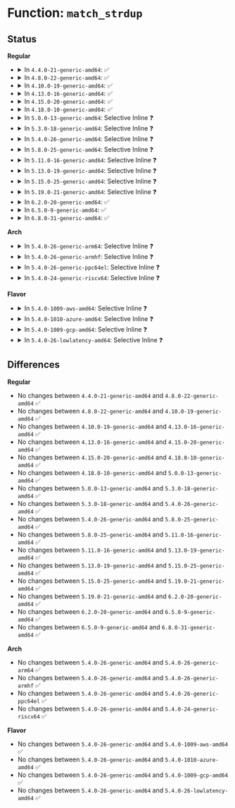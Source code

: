 # Function: <code>match_strdup</code>

## Status
<b>Regular</b>
<ul>
<li>
<details>
<summary>In <code>4.4.0-21-generic-amd64</code>: ✅</summary>

```c
char * match_strdup(const substring_t * s)
```

```json
{
  "name": "match_strdup",
  "collision_type": "Unique Global",
  "inline_type": "No",
  "funcs": [
    {
      "addr": 18446744071583007664,
      "name": "match_strdup",
      "external": true,
      "loc": "lib/parser.c:281",
      "file": "lib/parser.c",
      "inline": "seen, unknown",
      "caller_inline": [],
      "caller_func": [
        "fs/ext4/super.c:set_qf_name",
        "fs/ext4/super.c:handle_mount_opt",
        "fs/fat/inode.c:parse_options",
        "fs/fuse/inode.c:fuse_match_uint",
        "security/selinux/hooks.c:selinux_parse_opts_str",
        "security/selinux/hooks.c:selinux_parse_opts_str",
        "security/selinux/hooks.c:selinux_parse_opts_str",
        "security/selinux/hooks.c:selinux_parse_opts_str",
        "security/smack/smack_lsm.c:smack_parse_opts_str",
        "security/smack/smack_lsm.c:smack_parse_opts_str",
        "security/smack/smack_lsm.c:smack_parse_opts_str",
        "security/smack/smack_lsm.c:smack_parse_opts_str",
        "security/smack/smack_lsm.c:smack_parse_opts_str"
      ]
    }
  ],
  "symbols": [
    {
      "addr": 18446744071583007664,
      "name": "match_strdup",
      "section": ".text",
      "bind": "STB_GLOBAL",
      "size": 68
    }
  ]
}
```
</details>
</li>
<li>
<details>
<summary>In <code>4.8.0-22-generic-amd64</code>: ✅</summary>

```c
char * match_strdup(const substring_t * s)
```

```json
{
  "name": "match_strdup",
  "collision_type": "Unique Global",
  "inline_type": "No",
  "funcs": [
    {
      "addr": 18446744071583298128,
      "name": "match_strdup",
      "external": true,
      "loc": "lib/parser.c:281",
      "file": "lib/parser.c",
      "inline": "seen, unknown",
      "caller_inline": [],
      "caller_func": [
        "kernel/events/core.c:perf_event_set_addr_filter",
        "fs/ext4/super.c:handle_mount_opt",
        "fs/ext4/super.c:set_qf_name",
        "fs/fat/inode.c:parse_options",
        "fs/fuse/inode.c:fuse_match_uint",
        "security/selinux/hooks.c:selinux_parse_opts_str",
        "security/selinux/hooks.c:selinux_parse_opts_str",
        "security/selinux/hooks.c:selinux_parse_opts_str",
        "security/selinux/hooks.c:selinux_parse_opts_str",
        "security/smack/smack_lsm.c:smack_parse_opts_str",
        "security/smack/smack_lsm.c:smack_parse_opts_str",
        "security/smack/smack_lsm.c:smack_parse_opts_str",
        "security/smack/smack_lsm.c:smack_parse_opts_str",
        "security/smack/smack_lsm.c:smack_parse_opts_str"
      ]
    }
  ],
  "symbols": [
    {
      "addr": 18446744071583298128,
      "name": "match_strdup",
      "section": ".text",
      "bind": "STB_GLOBAL",
      "size": 68
    }
  ]
}
```
</details>
</li>
<li>
<details>
<summary>In <code>4.10.0-19-generic-amd64</code>: ✅</summary>

```c
char * match_strdup(const substring_t * s)
```

```json
{
  "name": "match_strdup",
  "collision_type": "Unique Global",
  "inline_type": "No",
  "funcs": [
    {
      "addr": 18446744071583416992,
      "name": "match_strdup",
      "external": true,
      "loc": "lib/parser.c:328",
      "file": "lib/parser.c",
      "inline": "seen, unknown",
      "caller_inline": [],
      "caller_func": [
        "kernel/events/core.c:perf_event_set_addr_filter",
        "fs/ext4/super.c:handle_mount_opt",
        "fs/ext4/super.c:set_qf_name",
        "fs/fat/inode.c:parse_options",
        "fs/fuse/inode.c:fuse_match_uint",
        "security/selinux/hooks.c:selinux_parse_opts_str",
        "security/selinux/hooks.c:selinux_parse_opts_str",
        "security/selinux/hooks.c:selinux_parse_opts_str",
        "security/selinux/hooks.c:selinux_parse_opts_str",
        "security/smack/smack_lsm.c:smack_parse_opts_str",
        "security/smack/smack_lsm.c:smack_parse_opts_str",
        "security/smack/smack_lsm.c:smack_parse_opts_str",
        "security/smack/smack_lsm.c:smack_parse_opts_str",
        "security/smack/smack_lsm.c:smack_parse_opts_str"
      ]
    }
  ],
  "symbols": [
    {
      "addr": 18446744071583416992,
      "name": "match_strdup",
      "section": ".text",
      "bind": "STB_GLOBAL",
      "size": 68
    }
  ]
}
```
</details>
</li>
<li>
<details>
<summary>In <code>4.13.0-16-generic-amd64</code>: ✅</summary>

```c
char * match_strdup(const substring_t * s)
```

```json
{
  "name": "match_strdup",
  "collision_type": "Unique Global",
  "inline_type": "No",
  "funcs": [
    {
      "addr": 18446744071583438704,
      "name": "match_strdup",
      "external": true,
      "loc": "lib/parser.c:328",
      "file": "lib/parser.c",
      "inline": "seen, unknown",
      "caller_inline": [],
      "caller_func": [
        "kernel/events/core.c:perf_event_parse_addr_filter",
        "fs/ext4/super.c:handle_mount_opt",
        "fs/ext4/super.c:set_qf_name",
        "fs/fat/inode.c:parse_options",
        "fs/fuse/inode.c:fuse_match_uint",
        "security/selinux/hooks.c:selinux_parse_opts_str",
        "security/selinux/hooks.c:selinux_parse_opts_str",
        "security/selinux/hooks.c:selinux_parse_opts_str",
        "security/selinux/hooks.c:selinux_parse_opts_str",
        "security/smack/smack_lsm.c:smack_parse_opts_str",
        "security/smack/smack_lsm.c:smack_parse_opts_str",
        "security/smack/smack_lsm.c:smack_parse_opts_str",
        "security/smack/smack_lsm.c:smack_parse_opts_str",
        "security/smack/smack_lsm.c:smack_parse_opts_str",
        "security/integrity/ima/ima_policy.c:ima_lsm_rule_init"
      ]
    }
  ],
  "symbols": [
    {
      "addr": 18446744071583438704,
      "name": "match_strdup",
      "section": ".text",
      "bind": "STB_GLOBAL",
      "size": 68
    }
  ]
}
```
</details>
</li>
<li>
<details>
<summary>In <code>4.15.0-20-generic-amd64</code>: ✅</summary>

```c
char * match_strdup(const substring_t * s)
```

```json
{
  "name": "match_strdup",
  "collision_type": "Unique Global",
  "inline_type": "No",
  "funcs": [
    {
      "addr": 18446744071583618672,
      "name": "match_strdup",
      "external": true,
      "loc": "lib/parser.c:328",
      "file": "lib/parser.c",
      "inline": "seen, unknown",
      "caller_inline": [],
      "caller_func": [
        "kernel/events/core.c:perf_event_parse_addr_filter",
        "fs/ext4/super.c:handle_mount_opt",
        "fs/ext4/super.c:set_qf_name",
        "fs/fat/inode.c:parse_options",
        "fs/fuse/inode.c:fuse_match_uint",
        "security/selinux/hooks.c:selinux_parse_opts_str",
        "security/selinux/hooks.c:selinux_parse_opts_str",
        "security/selinux/hooks.c:selinux_parse_opts_str",
        "security/selinux/hooks.c:selinux_parse_opts_str",
        "security/smack/smack_lsm.c:smack_parse_opts_str",
        "security/smack/smack_lsm.c:smack_parse_opts_str",
        "security/smack/smack_lsm.c:smack_parse_opts_str",
        "security/smack/smack_lsm.c:smack_parse_opts_str",
        "security/smack/smack_lsm.c:smack_parse_opts_str",
        "security/integrity/ima/ima_policy.c:ima_lsm_rule_init"
      ]
    }
  ],
  "symbols": [
    {
      "addr": 18446744071583618672,
      "name": "match_strdup",
      "section": ".text",
      "bind": "STB_GLOBAL",
      "size": 68
    }
  ]
}
```
</details>
</li>
<li>
<details>
<summary>In <code>4.18.0-10-generic-amd64</code>: ✅</summary>

```c
char * match_strdup(const substring_t * s)
```

```json
{
  "name": "match_strdup",
  "collision_type": "Unique Global",
  "inline_type": "No",
  "funcs": [
    {
      "addr": 18446744071583835072,
      "name": "match_strdup",
      "external": true,
      "loc": "lib/parser.c:328",
      "file": "lib/parser.c",
      "inline": "seen, unknown",
      "caller_inline": [],
      "caller_func": [
        "kernel/events/core.c:perf_event_parse_addr_filter",
        "fs/ext4/super.c:handle_mount_opt",
        "fs/ext4/super.c:set_qf_name",
        "fs/fat/inode.c:parse_options",
        "fs/fuse/inode.c:fuse_match_uint",
        "security/selinux/hooks.c:selinux_parse_opts_str",
        "security/selinux/hooks.c:selinux_parse_opts_str",
        "security/selinux/hooks.c:selinux_parse_opts_str",
        "security/selinux/hooks.c:selinux_parse_opts_str",
        "security/smack/smack_lsm.c:smack_parse_opts_str",
        "security/smack/smack_lsm.c:smack_parse_opts_str",
        "security/smack/smack_lsm.c:smack_parse_opts_str",
        "security/smack/smack_lsm.c:smack_parse_opts_str",
        "security/smack/smack_lsm.c:smack_parse_opts_str",
        "security/integrity/ima/ima_policy.c:ima_lsm_rule_init"
      ]
    }
  ],
  "symbols": [
    {
      "addr": 18446744071583835072,
      "name": "match_strdup",
      "section": ".text",
      "bind": "STB_GLOBAL",
      "size": 68
    }
  ]
}
```
</details>
</li>
<li>
<details>
<summary>In <code>5.0.0-13-generic-amd64</code>: Selective Inline ❓</summary>

```c
char * match_strdup(const substring_t * s)
```

```json
{
  "name": "match_strdup",
  "collision_type": "Unique Global",
  "inline_type": "Selective",
  "funcs": [
    {
      "addr": 18446744071583919147,
      "name": "match_strdup",
      "external": true,
      "loc": "lib/parser.c:322",
      "file": "lib/parser.c",
      "inline": "not declared, inlined",
      "caller_inline": [
        "lib/parser.c:match_u64"
      ],
      "caller_func": [
        "kernel/events/core.c:perf_event_parse_addr_filter",
        "fs/ext4/super.c:handle_mount_opt",
        "fs/ext4/super.c:set_qf_name",
        "fs/fat/inode.c:parse_options",
        "fs/fuse/inode.c:fuse_match_uint",
        "security/integrity/ima/ima_policy.c:ima_lsm_rule_init"
      ]
    }
  ],
  "symbols": [
    {
      "addr": 18446744071583918800,
      "name": "match_strdup",
      "section": ".text",
      "bind": "STB_GLOBAL",
      "size": 29
    }
  ]
}
```
</details>
</li>
<li>
<details>
<summary>In <code>5.3.0-18-generic-amd64</code>: Selective Inline ❓</summary>

```c
char * match_strdup(const substring_t * s)
```

```json
{
  "name": "match_strdup",
  "collision_type": "Unique Global",
  "inline_type": "Selective",
  "funcs": [
    {
      "addr": 18446744071584098923,
      "name": "match_strdup",
      "external": true,
      "loc": "lib/parser.c:320",
      "file": "lib/parser.c",
      "inline": "not declared, inlined",
      "caller_inline": [
        "lib/parser.c:match_u64"
      ],
      "caller_func": [
        "kernel/events/core.c:perf_event_set_filter",
        "fs/ext4/super.c:handle_mount_opt",
        "fs/ext4/super.c:set_qf_name",
        "fs/fat/inode.c:parse_options",
        "fs/fuse/inode.c:fuse_match_uint",
        "security/integrity/ima/ima_policy.c:ima_lsm_rule_init"
      ]
    }
  ],
  "symbols": [
    {
      "addr": 18446744071584098576,
      "name": "match_strdup",
      "section": ".text",
      "bind": "STB_GLOBAL",
      "size": 29
    }
  ]
}
```
</details>
</li>
<li>
<details>
<summary>In <code>5.4.0-26-generic-amd64</code>: Selective Inline ❓</summary>

```c
char * match_strdup(const substring_t * s)
```

```json
{
  "name": "match_strdup",
  "collision_type": "Unique Global",
  "inline_type": "Selective",
  "funcs": [
    {
      "addr": 18446744071584221707,
      "name": "match_strdup",
      "external": true,
      "loc": "lib/parser.c:320",
      "file": "lib/parser.c",
      "inline": "not declared, inlined",
      "caller_inline": [
        "lib/parser.c:match_u64"
      ],
      "caller_func": [
        "kernel/events/core.c:perf_event_set_filter",
        "fs/ext4/super.c:handle_mount_opt",
        "fs/ext4/super.c:set_qf_name",
        "fs/fat/inode.c:parse_options"
      ]
    }
  ],
  "symbols": [
    {
      "addr": 18446744071584221360,
      "name": "match_strdup",
      "section": ".text",
      "bind": "STB_GLOBAL",
      "size": 29
    }
  ]
}
```
</details>
</li>
<li>
<details>
<summary>In <code>5.8.0-25-generic-amd64</code>: Selective Inline ❓</summary>

```c
char * match_strdup(const substring_t * s)
```

```json
{
  "name": "match_strdup",
  "collision_type": "Unique Global",
  "inline_type": "Selective",
  "funcs": [
    {
      "addr": 18446744071584627403,
      "name": "match_strdup",
      "external": true,
      "loc": "lib/parser.c:320",
      "file": "lib/parser.c",
      "inline": "not declared, inlined",
      "caller_inline": [
        "lib/parser.c:match_u64",
        "lib/parser.c:match_number"
      ],
      "caller_func": [
        "kernel/events/core.c:perf_event_parse_addr_filter",
        "fs/crypto/policy.c:fscrypt_set_test_dummy_encryption",
        "fs/ext4/super.c:handle_mount_opt",
        "fs/ext4/super.c:set_qf_name",
        "fs/fat/inode.c:parse_options",
        "security/integrity/ima/ima_policy.c:ima_lsm_rule_init"
      ]
    }
  ],
  "symbols": [
    {
      "addr": 18446744071584627328,
      "name": "match_strdup",
      "section": ".text",
      "bind": "STB_GLOBAL",
      "size": 29
    }
  ]
}
```
</details>
</li>
<li>
<details>
<summary>In <code>5.11.0-16-generic-amd64</code>: Selective Inline ❓</summary>

```c
char * match_strdup(const substring_t * s)
```

```json
{
  "name": "match_strdup",
  "collision_type": "Unique Global",
  "inline_type": "Selective",
  "funcs": [
    {
      "addr": 18446744071584745803,
      "name": "match_strdup",
      "external": true,
      "loc": "lib/parser.c:320",
      "file": "lib/parser.c",
      "inline": "not declared, inlined",
      "caller_inline": [
        "lib/parser.c:match_u64",
        "lib/parser.c:match_number"
      ],
      "caller_func": [
        "kernel/events/core.c:perf_event_parse_addr_filter",
        "fs/ext4/super.c:handle_mount_opt",
        "fs/ext4/super.c:set_qf_name",
        "fs/fat/inode.c:parse_options",
        "security/integrity/ima/ima_policy.c:ima_lsm_rule_init",
        "security/integrity/ima/ima_policy.c:ima_alloc_rule_opt_list"
      ]
    }
  ],
  "symbols": [
    {
      "addr": 18446744071584745728,
      "name": "match_strdup",
      "section": ".text",
      "bind": "STB_GLOBAL",
      "size": 29
    }
  ]
}
```
</details>
</li>
<li>
<details>
<summary>In <code>5.13.0-19-generic-amd64</code>: Selective Inline ❓</summary>

```c
char * match_strdup(const substring_t * s)
```

```json
{
  "name": "match_strdup",
  "collision_type": "Unique Global",
  "inline_type": "Selective",
  "funcs": [
    {
      "addr": 18446744071584774043,
      "name": "match_strdup",
      "external": true,
      "loc": "lib/parser.c:357",
      "file": "lib/parser.c",
      "inline": "not declared, inlined",
      "caller_inline": [
        "lib/parser.c:match_u64",
        "lib/parser.c:match_uint",
        "lib/parser.c:match_number"
      ],
      "caller_func": [
        "kernel/events/core.c:perf_event_parse_addr_filter",
        "fs/ext4/super.c:handle_mount_opt",
        "fs/ext4/super.c:set_qf_name",
        "fs/fat/inode.c:parse_options",
        "security/integrity/ima/ima_policy.c:ima_lsm_rule_init",
        "security/integrity/ima/ima_policy.c:ima_alloc_rule_opt_list"
      ]
    }
  ],
  "symbols": [
    {
      "addr": 18446744071584773872,
      "name": "match_strdup",
      "section": ".text",
      "bind": "STB_GLOBAL",
      "size": 29
    }
  ]
}
```
</details>
</li>
<li>
<details>
<summary>In <code>5.15.0-25-generic-amd64</code>: Selective Inline ❓</summary>

```c
char * match_strdup(const substring_t * s)
```

```json
{
  "name": "match_strdup",
  "collision_type": "Unique Global",
  "inline_type": "Selective",
  "funcs": [
    {
      "addr": 18446744071585203931,
      "name": "match_strdup",
      "external": true,
      "loc": "lib/parser.c:358",
      "file": "lib/parser.c",
      "inline": "not declared, inlined",
      "caller_inline": [
        "lib/parser.c:match_u64",
        "lib/parser.c:match_uint",
        "lib/parser.c:match_number"
      ],
      "caller_func": [
        "kernel/events/core.c:perf_event_parse_addr_filter",
        "fs/ext4/super.c:handle_mount_opt",
        "fs/ext4/super.c:set_qf_name",
        "fs/fat/inode.c:parse_options",
        "security/integrity/ima/ima_policy.c:ima_lsm_rule_init",
        "security/integrity/ima/ima_policy.c:ima_alloc_rule_opt_list"
      ]
    }
  ],
  "symbols": [
    {
      "addr": 18446744071585203760,
      "name": "match_strdup",
      "section": ".text",
      "bind": "STB_GLOBAL",
      "size": 29
    }
  ]
}
```
</details>
</li>
<li>
<details>
<summary>In <code>5.19.0-21-generic-amd64</code>: Selective Inline ❓</summary>

```c
char * match_strdup(const substring_t * s)
```

```json
{
  "name": "match_strdup",
  "collision_type": "Unique Global",
  "inline_type": "Selective",
  "funcs": [
    {
      "addr": 18446744071586040691,
      "name": "match_strdup",
      "external": true,
      "loc": "lib/parser.c:358",
      "file": "lib/parser.c",
      "inline": "not declared, inlined",
      "caller_inline": [
        "lib/parser.c:match_u64",
        "lib/parser.c:match_uint",
        "lib/parser.c:match_number"
      ],
      "caller_func": [
        "kernel/events/core.c:perf_event_parse_addr_filter",
        "fs/fat/inode.c:parse_options",
        "security/integrity/ima/ima_policy.c:ima_lsm_rule_init",
        "security/integrity/ima/ima_policy.c:ima_alloc_rule_opt_list"
      ]
    }
  ],
  "symbols": [
    {
      "addr": 18446744071586040496,
      "name": "match_strdup",
      "section": ".text",
      "bind": "STB_GLOBAL",
      "size": 39
    }
  ]
}
```
</details>
</li>
<li>
<details>
<summary>In <code>6.2.0-20-generic-amd64</code>: ✅</summary>

```c
char * match_strdup(const substring_t * s)
```

```json
{
  "name": "match_strdup",
  "collision_type": "Unique Global",
  "inline_type": "No",
  "funcs": [
    {
      "addr": 18446744071587022784,
      "name": "match_strdup",
      "external": true,
      "loc": "lib/parser.c:359",
      "file": "lib/parser.c",
      "inline": "seen, unknown",
      "caller_inline": [],
      "caller_func": [
        "kernel/events/core.c:perf_event_parse_addr_filter",
        "fs/fat/inode.c:parse_options",
        "security/integrity/ima/ima_policy.c:ima_lsm_rule_init",
        "security/integrity/ima/ima_policy.c:ima_alloc_rule_opt_list"
      ]
    }
  ],
  "symbols": [
    {
      "addr": 18446744071587022784,
      "name": "match_strdup",
      "section": ".text",
      "bind": "STB_GLOBAL",
      "size": 39
    }
  ]
}
```
</details>
</li>
<li>
<details>
<summary>In <code>6.5.0-9-generic-amd64</code>: ✅</summary>

```c
char * match_strdup(const substring_t * s)
```

```json
{
  "name": "match_strdup",
  "collision_type": "Unique Global",
  "inline_type": "No",
  "funcs": [
    {
      "addr": 18446744071587277776,
      "name": "match_strdup",
      "external": true,
      "loc": "lib/parser.c:359",
      "file": "lib/parser.c",
      "inline": "seen, unknown",
      "caller_inline": [],
      "caller_func": [
        "kernel/events/core.c:perf_event_parse_addr_filter",
        "fs/fat/inode.c:parse_options",
        "security/integrity/ima/ima_policy.c:ima_lsm_rule_init",
        "security/integrity/ima/ima_policy.c:ima_alloc_rule_opt_list"
      ]
    }
  ],
  "symbols": [
    {
      "addr": 18446744071587277776,
      "name": "match_strdup",
      "section": ".text",
      "bind": "STB_GLOBAL",
      "size": 39
    }
  ]
}
```
</details>
</li>
<li>
<details>
<summary>In <code>6.8.0-31-generic-amd64</code>: ✅</summary>

```c
char * match_strdup(const substring_t * s)
```

```json
{
  "name": "match_strdup",
  "collision_type": "Unique Global",
  "inline_type": "No",
  "funcs": [
    {
      "addr": 18446744071587566512,
      "name": "match_strdup",
      "external": true,
      "loc": "lib/parser.c:359",
      "file": "lib/parser.c",
      "inline": "seen, unknown",
      "caller_inline": [],
      "caller_func": [
        "kernel/events/core.c:perf_event_parse_addr_filter",
        "fs/fat/inode.c:parse_options",
        "security/integrity/ima/ima_policy.c:ima_lsm_rule_init",
        "security/integrity/ima/ima_policy.c:ima_alloc_rule_opt_list"
      ]
    }
  ],
  "symbols": [
    {
      "addr": 18446744071587566512,
      "name": "match_strdup",
      "section": ".text",
      "bind": "STB_GLOBAL",
      "size": 39
    }
  ]
}
```
</details>
</li>
</ul>
<b>Arch</b>
<ul>
<li>
<details>
<summary>In <code>5.4.0-26-generic-arm64</code>: Selective Inline ❓</summary>

```c
char * match_strdup(const substring_t * s)
```

```json
{
  "name": "match_strdup",
  "collision_type": "Unique Global",
  "inline_type": "Selective",
  "funcs": [
    {
      "addr": 18446603336496094688,
      "name": "match_strdup",
      "external": true,
      "loc": "lib/parser.c:320",
      "file": "lib/parser.c",
      "inline": "not declared, inlined",
      "caller_inline": [
        "lib/parser.c:match_u64"
      ],
      "caller_func": [
        "kernel/events/core.c:perf_event_set_filter",
        "fs/ext4/super.c:handle_mount_opt",
        "fs/ext4/super.c:set_qf_name",
        "fs/fat/inode.c:parse_options"
      ]
    }
  ],
  "symbols": [
    {
      "addr": 18446603336496094688,
      "name": "match_strdup",
      "section": ".text",
      "bind": "STB_GLOBAL",
      "size": 32
    }
  ]
}
```
</details>
</li>
<li>
<details>
<summary>In <code>5.4.0-26-generic-armhf</code>: Selective Inline ❓</summary>

```c
char * match_strdup(const substring_t * s)
```

```json
{
  "name": "match_strdup",
  "collision_type": "Unique Global",
  "inline_type": "Selective",
  "funcs": [
    {
      "addr": 3229422088,
      "name": "match_strdup",
      "external": true,
      "loc": "lib/parser.c:320",
      "file": "lib/parser.c",
      "inline": "not declared, inlined",
      "caller_inline": [
        "lib/parser.c:match_u64",
        "lib/parser.c:match_number"
      ],
      "caller_func": [
        "kernel/events/core.c:perf_event_set_filter",
        "fs/ext4/super.c:handle_mount_opt",
        "fs/ext4/super.c:set_qf_name",
        "fs/fat/inode.c:parse_options"
      ]
    }
  ],
  "symbols": [
    {
      "addr": 3229421760,
      "name": "match_strdup",
      "section": ".text",
      "bind": "STB_GLOBAL",
      "size": 32
    }
  ]
}
```
</details>
</li>
<li>
<details>
<summary>In <code>5.4.0-26-generic-ppc64el</code>: Selective Inline ❓</summary>

```c
char * match_strdup(const substring_t * s)
```

```json
{
  "name": "match_strdup",
  "collision_type": "Unique Global",
  "inline_type": "Selective",
  "funcs": [
    {
      "addr": 13835058055290338588,
      "name": "match_strdup",
      "external": true,
      "loc": "lib/parser.c:320",
      "file": "lib/parser.c",
      "inline": "not declared, inlined",
      "caller_inline": [
        "lib/parser.c:match_u64"
      ],
      "caller_func": [
        "kernel/events/core.c:perf_event_set_filter",
        "fs/ext4/super.c:handle_mount_opt",
        "fs/ext4/super.c:set_qf_name",
        "fs/fat/inode.c:parse_options"
      ]
    }
  ],
  "symbols": [
    {
      "addr": 13835058055290338128,
      "name": "match_strdup",
      "section": ".text",
      "bind": "STB_GLOBAL",
      "size": 64
    }
  ]
}
```
</details>
</li>
<li>
<details>
<summary>In <code>5.4.0-24-generic-riscv64</code>: Selective Inline ❓</summary>

```c
char * match_strdup(const substring_t * s)
```

```json
{
  "name": "match_strdup",
  "collision_type": "Unique Global",
  "inline_type": "Selective",
  "funcs": [
    {
      "addr": 18446743936275163666,
      "name": "match_strdup",
      "external": true,
      "loc": "lib/parser.c:320",
      "file": "lib/parser.c",
      "inline": "not declared, inlined",
      "caller_inline": [
        "lib/parser.c:match_u64"
      ],
      "caller_func": [
        "kernel/events/core.c:perf_event_set_filter",
        "fs/ext4/super.c:handle_mount_opt",
        "fs/ext4/super.c:set_qf_name",
        "fs/fat/inode.c:parse_options"
      ]
    }
  ],
  "symbols": [
    {
      "addr": 18446743936275163392,
      "name": "match_strdup",
      "section": ".text",
      "bind": "STB_GLOBAL",
      "size": 38
    }
  ]
}
```
</details>
</li>
</ul>
<b>Flavor</b>
<ul>
<li>
<details>
<summary>In <code>5.4.0-1009-aws-amd64</code>: Selective Inline ❓</summary>

```c
char * match_strdup(const substring_t * s)
```

```json
{
  "name": "match_strdup",
  "collision_type": "Unique Global",
  "inline_type": "Selective",
  "funcs": [
    {
      "addr": 18446744071584190443,
      "name": "match_strdup",
      "external": true,
      "loc": "lib/parser.c:320",
      "file": "lib/parser.c",
      "inline": "not declared, inlined",
      "caller_inline": [
        "lib/parser.c:match_u64"
      ],
      "caller_func": [
        "kernel/events/core.c:perf_event_set_filter",
        "fs/ext4/super.c:handle_mount_opt",
        "fs/ext4/super.c:set_qf_name",
        "fs/fat/inode.c:parse_options"
      ]
    }
  ],
  "symbols": [
    {
      "addr": 18446744071584190096,
      "name": "match_strdup",
      "section": ".text",
      "bind": "STB_GLOBAL",
      "size": 29
    }
  ]
}
```
</details>
</li>
<li>
<details>
<summary>In <code>5.4.0-1010-azure-amd64</code>: Selective Inline ❓</summary>

```c
char * match_strdup(const substring_t * s)
```

```json
{
  "name": "match_strdup",
  "collision_type": "Unique Global",
  "inline_type": "Selective",
  "funcs": [
    {
      "addr": 18446744071584125675,
      "name": "match_strdup",
      "external": true,
      "loc": "lib/parser.c:320",
      "file": "lib/parser.c",
      "inline": "not declared, inlined",
      "caller_inline": [
        "lib/parser.c:match_u64"
      ],
      "caller_func": [
        "kernel/events/core.c:perf_event_set_filter",
        "fs/ext4/super.c:handle_mount_opt",
        "fs/ext4/super.c:set_qf_name",
        "fs/fat/inode.c:parse_options"
      ]
    }
  ],
  "symbols": [
    {
      "addr": 18446744071584125328,
      "name": "match_strdup",
      "section": ".text",
      "bind": "STB_GLOBAL",
      "size": 29
    }
  ]
}
```
</details>
</li>
<li>
<details>
<summary>In <code>5.4.0-1009-gcp-amd64</code>: Selective Inline ❓</summary>

```c
char * match_strdup(const substring_t * s)
```

```json
{
  "name": "match_strdup",
  "collision_type": "Unique Global",
  "inline_type": "Selective",
  "funcs": [
    {
      "addr": 18446744071584174203,
      "name": "match_strdup",
      "external": true,
      "loc": "lib/parser.c:320",
      "file": "lib/parser.c",
      "inline": "not declared, inlined",
      "caller_inline": [
        "lib/parser.c:match_u64"
      ],
      "caller_func": [
        "kernel/events/core.c:perf_event_set_filter",
        "fs/ext4/super.c:handle_mount_opt",
        "fs/ext4/super.c:set_qf_name",
        "fs/fat/inode.c:parse_options"
      ]
    }
  ],
  "symbols": [
    {
      "addr": 18446744071584173856,
      "name": "match_strdup",
      "section": ".text",
      "bind": "STB_GLOBAL",
      "size": 29
    }
  ]
}
```
</details>
</li>
<li>
<details>
<summary>In <code>5.4.0-26-lowlatency-amd64</code>: Selective Inline ❓</summary>

```c
char * match_strdup(const substring_t * s)
```

```json
{
  "name": "match_strdup",
  "collision_type": "Unique Global",
  "inline_type": "Selective",
  "funcs": [
    {
      "addr": 18446744071584278507,
      "name": "match_strdup",
      "external": true,
      "loc": "lib/parser.c:320",
      "file": "lib/parser.c",
      "inline": "not declared, inlined",
      "caller_inline": [
        "lib/parser.c:match_u64"
      ],
      "caller_func": [
        "kernel/events/core.c:perf_event_set_filter",
        "fs/ext4/super.c:handle_mount_opt",
        "fs/ext4/super.c:set_qf_name",
        "fs/fat/inode.c:parse_options"
      ]
    }
  ],
  "symbols": [
    {
      "addr": 18446744071584278160,
      "name": "match_strdup",
      "section": ".text",
      "bind": "STB_GLOBAL",
      "size": 29
    }
  ]
}
```
</details>
</li>
</ul>

## Differences
<b>Regular</b>
<ul>
<li>
No changes between <code>4.4.0-21-generic-amd64</code> and <code>4.8.0-22-generic-amd64</code> ✅
</li>
<li>
No changes between <code>4.8.0-22-generic-amd64</code> and <code>4.10.0-19-generic-amd64</code> ✅
</li>
<li>
No changes between <code>4.10.0-19-generic-amd64</code> and <code>4.13.0-16-generic-amd64</code> ✅
</li>
<li>
No changes between <code>4.13.0-16-generic-amd64</code> and <code>4.15.0-20-generic-amd64</code> ✅
</li>
<li>
No changes between <code>4.15.0-20-generic-amd64</code> and <code>4.18.0-10-generic-amd64</code> ✅
</li>
<li>
No changes between <code>4.18.0-10-generic-amd64</code> and <code>5.0.0-13-generic-amd64</code> ✅
</li>
<li>
No changes between <code>5.0.0-13-generic-amd64</code> and <code>5.3.0-18-generic-amd64</code> ✅
</li>
<li>
No changes between <code>5.3.0-18-generic-amd64</code> and <code>5.4.0-26-generic-amd64</code> ✅
</li>
<li>
No changes between <code>5.4.0-26-generic-amd64</code> and <code>5.8.0-25-generic-amd64</code> ✅
</li>
<li>
No changes between <code>5.8.0-25-generic-amd64</code> and <code>5.11.0-16-generic-amd64</code> ✅
</li>
<li>
No changes between <code>5.11.0-16-generic-amd64</code> and <code>5.13.0-19-generic-amd64</code> ✅
</li>
<li>
No changes between <code>5.13.0-19-generic-amd64</code> and <code>5.15.0-25-generic-amd64</code> ✅
</li>
<li>
No changes between <code>5.15.0-25-generic-amd64</code> and <code>5.19.0-21-generic-amd64</code> ✅
</li>
<li>
No changes between <code>5.19.0-21-generic-amd64</code> and <code>6.2.0-20-generic-amd64</code> ✅
</li>
<li>
No changes between <code>6.2.0-20-generic-amd64</code> and <code>6.5.0-9-generic-amd64</code> ✅
</li>
<li>
No changes between <code>6.5.0-9-generic-amd64</code> and <code>6.8.0-31-generic-amd64</code> ✅
</li>
</ul>
<b>Arch</b>
<ul>
<li>
No changes between <code>5.4.0-26-generic-amd64</code> and <code>5.4.0-26-generic-arm64</code> ✅
</li>
<li>
No changes between <code>5.4.0-26-generic-amd64</code> and <code>5.4.0-26-generic-armhf</code> ✅
</li>
<li>
No changes between <code>5.4.0-26-generic-amd64</code> and <code>5.4.0-26-generic-ppc64el</code> ✅
</li>
<li>
No changes between <code>5.4.0-26-generic-amd64</code> and <code>5.4.0-24-generic-riscv64</code> ✅
</li>
</ul>
<b>Flavor</b>
<ul>
<li>
No changes between <code>5.4.0-26-generic-amd64</code> and <code>5.4.0-1009-aws-amd64</code> ✅
</li>
<li>
No changes between <code>5.4.0-26-generic-amd64</code> and <code>5.4.0-1010-azure-amd64</code> ✅
</li>
<li>
No changes between <code>5.4.0-26-generic-amd64</code> and <code>5.4.0-1009-gcp-amd64</code> ✅
</li>
<li>
No changes between <code>5.4.0-26-generic-amd64</code> and <code>5.4.0-26-lowlatency-amd64</code> ✅
</li>
</ul>
